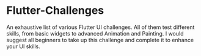 # Flutter-Challenges
An exhaustive list of various Flutter UI challenges. All of them test different skills, from basic widgets to advanced Animation and Painting.
I would suggest all beginners to take up this challenge and complete it to enhance your UI skills.


